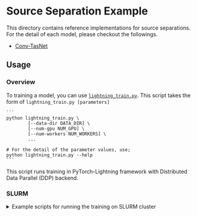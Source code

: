 # Source Separation Example

This directory contains reference implementations for source separations. For the detail of each model, please checkout the followings.

- [Conv-TasNet](./conv_tasnet/README.md)

## Usage

### Overview

To training a model, you can use [`lightning_train.py`](./lightning_train.py). This script takes the form of
`lightning_train.py [parameters]`

    ```
    python lightning_train.py \
            [--data-dir DATA_DIR] \
            [--num-gpu NUM_GPU] \
            [--num-workers NUM_WORKERS] \
            ...

    # For the detail of the parameter values, use;
    python lightning_train.py --help
    ```

This script runs training in PyTorch-Lightning framework with Distributed Data Parallel (DDP) backend.
### SLURM

<details><summary>Example scripts for running the training on SLURM cluster</summary>

- **launch_job.sh**

```bash
#!/bin/bash

#SBATCH --job-name=source_separation

#SBATCH --output=/checkpoint/%u/jobs/%x/%j.out

#SBATCH --error=/checkpoint/%u/jobs/%x/%j.err

#SBATCH --nodes=2

#SBATCH --ntasks-per-node=2

#SBATCH --cpus-per-task=8

#SBATCH --mem-per-cpu=16G

#SBATCH --gpus-per-node=2

#srun env
srun wrapper.sh $@
```

- **wrapper.sh**

```bash
#!/bin/bash
num_speakers=2
this_dir="$( cd "$( dirname "${BASH_SOURCE[0]}" )" >/dev/null 2>&1 && pwd )"
exp_dir="/checkpoint/${USER}/exp/"
root_dir="/dataset/" # The directory where the directory ``Libri2Mix`` or ``Libri3Mix`` is stored.
num_gpu=2 # The number of GPUs used on one node.
num_node=2 # The number of nodes used on the cluster.
batch_size=6 # The batch size per GPU.


mkdir -p "${exp_dir}"

python -u \
  "${this_dir}/lightning_train.py" \
  --num-speakers "${num_speakers}" \
  --sample-rate 8000 \
  --root-dir "${root_dir}" \
  --exp-dir "${exp_dir}" \
  --num-gpu ${num_gpu} \
  --num-node ${nm_node} \
  --batch-size ${batch_size} \
```

</details>
